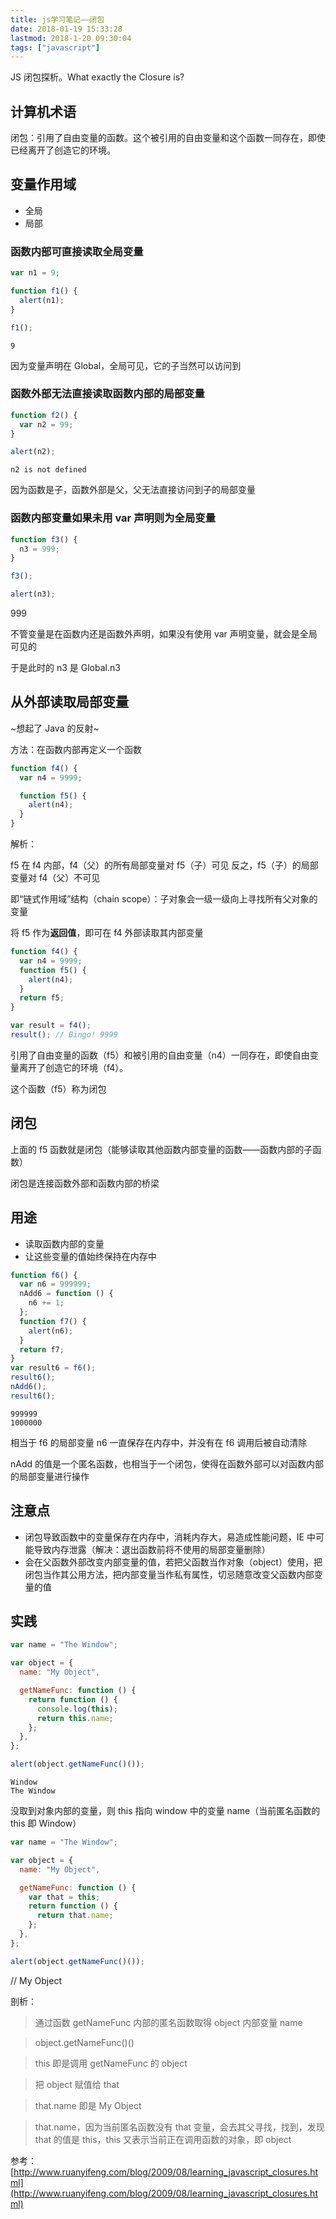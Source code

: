 ```yaml
---
title: js学习笔记——闭包
date: 2018-01-19 15:33:28
lastmod: 2018-1-20 09:30:04
tags: ["javascript"]
---
```


JS 闭包探析。What exactly the Closure is?

<!-- more -->

## 计算机术语

闭包：引用了自由变量的函数。这个被引用的自由变量和这个函数一同存在，即使已经离开了创造它的环境。

## 变量作用域

- 全局
- 局部

### 函数内部可直接读取全局变量

```javascript
var n1 = 9;

function f1() {
  alert(n1);
}

f1();
```

```
9
```

因为变量声明在 Global，全局可见，它的子当然可以访问到

### 函数外部无法直接读取函数内部的局部变量

```javascript
function f2() {
  var n2 = 99;
}

alert(n2);
```

```
n2 is not defined
```

因为函数是子，函数外部是父，父无法直接访问到子的局部变量

### 函数内部变量如果未用 var 声明则为全局变量

```javascript
function f3() {
  n3 = 999;
}

f3();

alert(n3);
```

999

不管变量是在函数内还是函数外声明，如果没有使用 var 声明变量，就会是全局可见的

于是此时的 n3 是 Global.n3

## 从外部读取局部变量

~想起了 Java 的反射~

方法：在函数内部再定义一个函数

```javascript
function f4() {
  var n4 = 9999;

  function f5() {
    alert(n4);
  }
}
```

解析：

f5 在 f4 内部，f4（父）的所有局部变量对 f5（子）可见
反之，f5（子）的局部变量对 f4（父）不可见

即“链式作用域”结构（chain scope）：子对象会一级一级向上寻找所有父对象的变量

将 f5 作为**返回值**，即可在 f4 外部读取其内部变量

```javascript
function f4() {
  var n4 = 9999;
  function f5() {
    alert(n4);
  }
  return f5;
}

var result = f4();
result(); // Bingo! 9999
```

引用了自由变量的函数（f5）和被引用的自由变量（n4）一同存在，即使自由变量离开了创造它的环境（f4）。

这个函数（f5）称为闭包

## 闭包

上面的 f5 函数就是闭包（能够读取其他函数内部变量的函数——函数内部的子函数）

闭包是连接函数外部和函数内部的桥梁

## 用途

- 读取函数内部的变量
- 让这些变量的值始终保持在内存中

```javascript
function f6() {
  var n6 = 999999;
  nAdd6 = function () {
    n6 += 1;
  };
  function f7() {
    alert(n6);
  }
  return f7;
}
var result6 = f6();
result6();
nAdd6();
result6();
```

```
999999
1000000
```

相当于 f6 的局部变量 n6 一直保存在内存中，并没有在 f6 调用后被自动清除

nAdd 的值是一个匿名函数，也相当于一个闭包，使得在函数外部可以对函数内部的局部变量进行操作

## 注意点

- 闭包导致函数中的变量保存在内存中，消耗内存大，易造成性能问题，IE 中可能导致内存泄露（解决：退出函数前将不使用的局部变量删除）
- 会在父函数外部改变内部变量的值，若把父函数当作对象（object）使用，把闭包当作其公用方法，把内部变量当作私有属性，切忌随意改变父函数内部变量的值

## 实践

```javascript
var name = "The Window";

var object = {
  name: "My Object",

  getNameFunc: function () {
    return function () {
      console.log(this);
      return this.name;
    };
  },
};

alert(object.getNameFunc()());
```

```
Window
The Window
```

没取到对象内部的变量，则 this 指向 window 中的变量 name（当前匿名函数的 this 即 Window）

```javascript
var name = "The Window";

var object = {
  name: "My Object",

  getNameFunc: function () {
    var that = this;
    return function () {
      return that.name;
    };
  },
};

alert(object.getNameFunc()());
```

// My Object

剖析：

> 通过函数 getNameFunc 内部的匿名函数取得 object 内部变量 name

> object.getNameFunc()()

> this 即是调用 getNameFunc 的 object

> 把 object 赋值给 that

> that.name 即是 My Object

> that.name，因为当前匿名函数没有 that 变量，会去其父寻找，找到，发现 that 的值是 this，this 又表示当前正在调用函数的对象，即 object

参考： [http://www.ruanyifeng.com/blog/2009/08/learning_javascript_closures.html](http://www.ruanyifeng.com/blog/2009/08/learning_javascript_closures.html)
